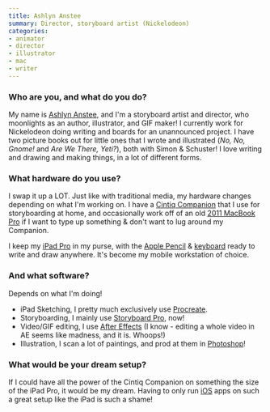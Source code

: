```yaml
---
title: Ashlyn Anstee
summary: Director, storyboard artist (Nickelodeon)
categories:
- animator
- director
- illustrator
- mac
- writer
---
```


### Who are you, and what do you do?

My name is [Ashlyn Anstee](http://ashlyna.com/ "Ashlyn's website."), and I'm a storyboard artist and director, who moonlights as an author, illustrator, and GIF maker! I currently work for Nickelodeon doing writing and boards for an unannounced project. I have two picture books out for little ones that I wrote and illustrated (_No, No, Gnome!_ and _Are We There, Yeti?_), both with Simon & Schuster! I love writing and drawing and making things, in a lot of different forms.

### What hardware do you use?

I swap it up a LOT. Just like with traditional media, my hardware changes depending on what I'm working on. I have a [Cintiq Companion][cintiq] that I use for storyboarding at home, and occasionally work off of an old [2011 MacBook Pro][macbook-pro] if I want to type up something & don't want to lug around my Companion. 

I keep my [iPad Pro][ipad-pro] in my purse, with the [Apple Pencil][apple-pencil] & [keyboard][] ready to write and draw anywhere. It's become my mobile workstation of choice.

### And what software?

Depends on what I'm doing!

- iPad Sketching, I pretty much exclusively use [Procreate][procreate-ios].
- Storyboarding, I mainly use [Storyboard Pro][storyboard-pro], now! 
- Video/GIF editing, I use [After Effects][after-effects] (I know - editing a whole video in AE seems like madness, and it is. Whoops!)
- Illustration, I scan a lot of paintings, and prod at them in [Photoshop][]!

### What would be your dream setup?

If I could have all the power of the Cintiq Companion on something the size of the iPad Pro, it would be my dream. Having to only run [iOS][] apps on such a great setup like the iPad is such a shame!

[after-effects]: https://www.adobe.com/products/aftereffects.html "Motion graphics and video editing software."
[apple-pencil]: https://www.apple.com/apple-pencil/ "A stylus for the iPad Pro."
[cintiq]: https://www.wacom.com/en/us/cintiq "A computer screen you can draw on."
[ios]: https://www.apple.com/ios/ios-10/ "A mobile operating system."
[ipad-pro]: https://en.wikipedia.org/wiki/IPad_Pro "An iOS tablet."
[keyboard]: https://www.apple.com/keyboard/ "The keyboard."
[macbook-pro]: https://www.apple.com/macbook-pro/ "A laptop."
[photoshop]: https://www.adobe.com/products/photoshop.html "A bitmap image editor."
[procreate-ios]: https://itunes.apple.com/us/app/procreate/id425073498 "A powerful illustration app."
[storyboard-pro]: https://www.toonboom.com/products/storyboardpro "Storyboarding software."
